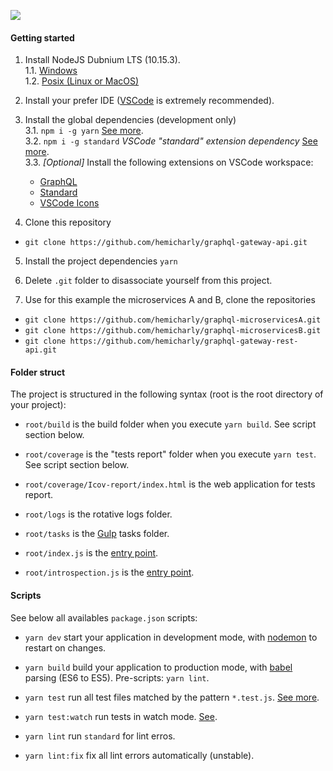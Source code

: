 ![](https://i.imgur.com/Rp3O3Un.png) 

####    Getting started
1. Install NodeJS Dubnium LTS (10.15.3).  
  1.1. [Windows](https://nodejs.org/dist/v10.15.3/node-v10.15.3-x86.msi)  
  1.2. [Posix (Linux or MacOS)](http://nvm.sh)

2. Install your prefer IDE ([VSCode](https://code.visualstudio.com/Download) is extremely recommended).

3. Install the global dependencies (development only)  
  3.1. `npm i -g yarn` [See more](https://yarnpkg.com/).  
  3.2. `npm i -g standard` *VSCode "standard" extension dependency* [See more](https://standardjs.com/).  
  3.3. *[Optional]* Install the following extensions on VSCode workspace:  
    - [GraphQL](https://marketplace.visualstudio.com/items?itemName=Prisma.vscode-graphql)
    - [Standard](https://marketplace.visualstudio.com/items?itemName=chenxsan.vscode-standardjs)
	- [VSCode Icons](https://marketplace.visualstudio.com/items?itemName=vscode-icons-team.vscode-icons)

4. Clone this repository
- `git clone https://github.com/hemicharly/graphql-gateway-api.git`

5. Install the project dependencies
`yarn`

6. Delete `.git` folder to disassociate yourself from this project.

7. Use for this example the microservices A and B, clone the repositories
- `git clone https://github.com/hemicharly/graphql-microservicesA.git`
- `git clone https://github.com/hemicharly/graphql-microservicesB.git`
- `git clone https://github.com/hemicharly/graphql-gateway-rest-api.git`

####    Folder struct

The project is structured in the following syntax (root is the root directory of your project):
  - `root/build` is the build folder when you execute `yarn build`. See script section below. 
    
  - `root/coverage` is the "tests report" folder when you execute `yarn test`. See script section below.
  
  - `root/coverage/Icov-report/index.html` is the web application for tests report.

  - `root/logs` is the rotative logs folder.
    
  - `root/tasks` is the [Gulp](https://gulpjs.com/) tasks folder. 
  
  - `root/index.js` is the [entry point](https://stackoverflow.com/questions/32800066/what-is-entry-point-in-npm-init).

  - `root/introspection.js` is the [entry point](https://codeburst.io/nodejs-graphql-micro-services-using-remote-stitching-7540030a0753).
  
####    Scripts

See below all availables `package.json` scripts:
  - `yarn dev` start your application in development mode, with [nodemon](https://nodemon.io/) to restart on changes.
  
  - `yarn build` build your application to production mode, with [babel](https://babeljs.io/) parsing (ES6 to ES5). Pre-scripts: `yarn lint`.
  
  - `yarn test` run all test files matched by the pattern `*.test.js`. [See more](https://jestjs.io/).
  
  - `yarn test:watch` run tests in watch mode. [See](https://jestjs.io/docs/en/cli#watch).
  
  - `yarn lint` run `standard` for lint erros.
  
  - `yarn lint:fix` fix all lint errors automatically (unstable).
